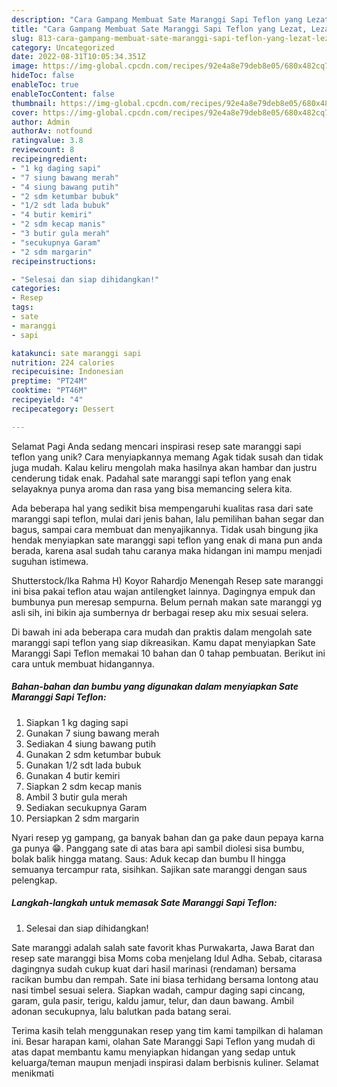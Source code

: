 ```yaml
---
description: "Cara Gampang Membuat Sate Maranggi Sapi Teflon yang Lezat, Lezat"
title: "Cara Gampang Membuat Sate Maranggi Sapi Teflon yang Lezat, Lezat"
slug: 813-cara-gampang-membuat-sate-maranggi-sapi-teflon-yang-lezat-lezat
category: Uncategorized
date: 2022-08-31T10:05:34.351Z
image: https://img-global.cpcdn.com/recipes/92e4a8e79deb8e05/680x482cq70/sate-maranggi-sapi-teflon-foto-resep-utama.jpg
hideToc: false
enableToc: true
enableTocContent: false
thumbnail: https://img-global.cpcdn.com/recipes/92e4a8e79deb8e05/680x482cq70/sate-maranggi-sapi-teflon-foto-resep-utama.jpg
cover: https://img-global.cpcdn.com/recipes/92e4a8e79deb8e05/680x482cq70/sate-maranggi-sapi-teflon-foto-resep-utama.jpg
author: Admin
authorAv: notfound
ratingvalue: 3.8
reviewcount: 8
recipeingredient:
- "1 kg daging sapi"
- "7 siung bawang merah"
- "4 siung bawang putih"
- "2 sdm ketumbar bubuk"
- "1/2 sdt lada bubuk"
- "4 butir kemiri"
- "2 sdm kecap manis"
- "3 butir gula merah"
- "secukupnya Garam"
- "2 sdm margarin"
recipeinstructions:

- "Selesai dan siap dihidangkan!"
categories:
- Resep
tags:
- sate
- maranggi
- sapi

katakunci: sate maranggi sapi 
nutrition: 224 calories
recipecuisine: Indonesian
preptime: "PT24M"
cooktime: "PT46M"
recipeyield: "4"
recipecategory: Dessert

---
```



Selamat Pagi Anda sedang mencari inspirasi resep sate maranggi sapi teflon yang unik? Cara menyiapkannya memang Agak tidak susah dan tidak juga mudah. Kalau keliru mengolah maka hasilnya akan hambar dan justru cenderung tidak enak. Padahal sate maranggi sapi teflon yang enak selayaknya punya aroma dan rasa yang bisa memancing selera kita.


Ada beberapa hal yang sedikit bisa mempengaruhi kualitas rasa dari sate maranggi sapi teflon, mulai dari jenis bahan, lalu pemilihan bahan segar dan bagus, sampai cara membuat dan menyajikannya. Tidak usah bingung jika hendak menyiapkan sate maranggi sapi teflon yang enak di mana pun anda berada, karena asal sudah tahu caranya maka hidangan ini mampu menjadi suguhan istimewa.

Shutterstock/Ika Rahma H) Koyor Rahardjo Menengah Resep sate maranggi ini bisa pakai teflon atau wajan antilengket lainnya. Dagingnya empuk dan bumbunya pun meresap sempurna. Belum pernah makan sate maranggi yg asli sih, ini bikin aja sumbernya dr berbagai resep aku mix sesuai selera.


Di bawah ini ada beberapa cara mudah dan praktis dalam mengolah sate maranggi sapi teflon yang siap dikreasikan. Kamu dapat menyiapkan Sate Maranggi Sapi Teflon memakai 10 bahan dan 0 tahap pembuatan. Berikut ini cara untuk membuat hidangannya.

<!--inarticleads1-->

##### Bahan-bahan dan bumbu yang digunakan dalam menyiapkan Sate Maranggi Sapi Teflon:

1. Siapkan 1 kg daging sapi
1. Gunakan 7 siung bawang merah
1. Sediakan 4 siung bawang putih
1. Gunakan 2 sdm ketumbar bubuk
1. Gunakan 1/2 sdt lada bubuk
1. Gunakan 4 butir kemiri
1. Siapkan 2 sdm kecap manis
1. Ambil 3 butir gula merah
1. Sediakan secukupnya Garam
1. Persiapkan 2 sdm margarin


Nyari resep yg gampang, ga banyak bahan dan ga pake daun pepaya karna ga punya 😁. Panggang sate di atas bara api sambil diolesi sisa bumbu, bolak balik hingga matang. Saus: Aduk kecap dan bumbu II hingga semuanya tercampur rata, sisihkan. Sajikan sate maranggi dengan saus pelengkap. 

<!--inarticleads2-->

##### Langkah-langkah untuk memasak Sate Maranggi Sapi Teflon:


1. Selesai dan siap dihidangkan!

Sate maranggi adalah salah sate favorit khas Purwakarta, Jawa Barat dan resep sate maranggi bisa Moms coba menjelang Idul Adha. Sebab, citarasa dagingnya sudah cukup kuat dari hasil marinasi (rendaman) bersama racikan bumbu dan rempah. Sate ini biasa terhidang bersama lontong atau nasi timbel sesuai selera. Siapkan wadah, campur daging sapi cincang, garam, gula pasir, terigu, kaldu jamur, telur, dan daun bawang. Ambil adonan secukupnya, lalu balutkan pada batang serai. 

Terima kasih telah menggunakan resep yang tim kami tampilkan di halaman ini. Besar harapan kami, olahan Sate Maranggi Sapi Teflon yang mudah di atas dapat membantu kamu menyiapkan hidangan yang sedap untuk keluarga/teman maupun menjadi inspirasi dalam berbisnis kuliner. Selamat menikmati
